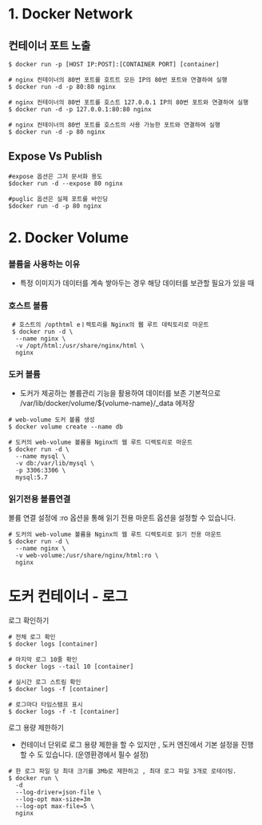 # 1. Docker Network

## 컨테이너 포트 노출

```
$ docker run -p [HOST IP:POST]:[CONTAINER PORT] [container]

# nginx 컨테이너의 80번 포트를 호트트 모든 IP의 80번 포트와 연결하여 실행
$ docker run -d -p 80:80 nginx

# nginx 컨테이너의 80번 포트를 호스트 127.0.0.1 IP의 80번 포트와 연결하여 실행
$ docker run -d -p 127.0.0.1:80:80 nginx

# nginx 컨테이너의 80번 포트를 호스트의 사용 가능한 포트와 연결하여 실행
$ docker run -d -p 80 nginx
```

## Expose Vs Publish

```
#expose 옵션은 그저 문서화 용도
$docker run -d --expose 80 nginx

#puglic 옵션은 실제 포트를 바인딩
$docker run -d -p 80 nginx
```

# 2. Docker Volume

### 볼륨을 사용하는 이유

- 특정 이미지가 데이터를 계속 쌓아두는 경우 해당 데이터를 보관할 필요가 있을 때

### 호스트 볼륨

```
 # 호스트의 /opthtml eㅣ렉토리를 Nginx의 뤱 루트 데릭토리로 마운트
 $ docker run -d \
  --name nginx \
  -v /opt/html:/usr/share/nginx/html \
  nginx
```

### 도커 볼륨

- 도커가 제공하는 볼륨관리 기능을 활용하여 데이터를 보존
  기본적으로 /var/lib/docker/volume/${volume-name}/\_data 에저장

```
# web-volume 도커 볼륨 생성
$ docker volume create --name db

# 도커의 web-volume 볼륨을 Nginx의 웹 루트 디렉토리로 마운트
$ docker run -d \
  --name mysql \
  -v db:/var/lib/mysql \
  -p 3306:3306 \
  mysql:5.7
```

### 읽기전용 볼륨연결

볼륨 연결 설정에 :ro 옵션을 통해 읽기 전용 마운트 옵션을 설정할 수 있습니다.

```
# 도커의 web-volume 볼륨을 Nginx의 웹 루트 디렉토리로 읽기 전용 마운트
$ docker run -d \
  --name nginx \
  -v web-volume:/usr/share/nginx/html:ro \
  nginx
```

# 도커 컨테이너 - 로그

로그 확인하기

```
# 전체 로그 확인
$ docker logs [container]

# 마지막 로그 10줄 확인
$ docker logs --tail 10 [container]

# 실시간 로그 스트림 확인
$ docker logs -f [container]

# 로그마다 타임스탬프 표시
$ docker logs -f -t [container]
```

로그 용량 제한하기

- 컨테이너 단위로 로그 용량 제한을 할 수 있지만 , 도커 엔진에서 기본 설정을 진행할 수 도 있습니다. (운영환경에서 필수 설정)

```
# 한 로그 파일 당 최대 크기를 3Mb로 제한하고 , 최대 로그 파일 3개로 로테이팅.
$ docker run \
  -d
  --log-driver=json-file \
  --log-opt max-size=3m
  --log-opt max-file=5 \
  nginx
```
